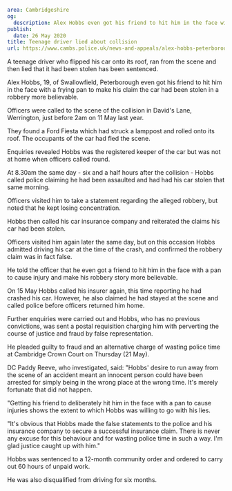 ```yaml
area: Cambridgeshire
og:
  description: Alex Hobbs even got his friend to hit him in the face with a kitchen pan
publish:
  date: 26 May 2020
title: Teenage driver lied about collision
url: https://www.cambs.police.uk/news-and-appeals/alex-hobbs-peterborough-collision-sentencing
```

A teenage driver who flipped his car onto its roof, ran from the scene and then lied that it had been stolen has been sentenced.

Alex Hobbs, 19, of Swallowfield, Peterborough even got his friend to hit him in the face with a frying pan to make his claim the car had been stolen in a robbery more believable.

Officers were called to the scene of the collision in David's Lane, Werrington, just before 2am on 11 May last year.

They found a Ford Fiesta which had struck a lamppost and rolled onto its roof. The occupants of the car had fled the scene.

Enquiries revealed Hobbs was the registered keeper of the car but was not at home when officers called round.

At 8.30am the same day - six and a half hours after the collision - Hobbs called police claiming he had been assaulted and had had his car stolen that same morning.

Officers visited him to take a statement regarding the alleged robbery, but noted that he kept losing concentration.

Hobbs then called his car insurance company and reiterated the claims his car had been stolen.

Officers visited him again later the same day, but on this occasion Hobbs admitted driving his car at the time of the crash, and confirmed the robbery claim was in fact false.

He told the officer that he even got a friend to hit him in the face with a pan to cause injury and make his robbery story more believable.

On 15 May Hobbs called his insurer again, this time reporting he had crashed his car. However, he also claimed he had stayed at the scene and called police before officers returned him home.

Further enquiries were carried out and Hobbs, who has no previous convictions, was sent a postal requisition charging him with perverting the course of justice and fraud by false representation.

He pleaded guilty to fraud and an alternative charge of wasting police time at Cambridge Crown Court on Thursday (21 May).

DC Paddy Reeve, who investigated, said: "Hobbs' desire to run away from the scene of an accident meant an innocent person could have been arrested for simply being in the wrong place at the wrong time. It's merely fortunate that did not happen.

"Getting his friend to deliberately hit him in the face with a pan to cause injuries shows the extent to which Hobbs was willing to go with his lies.

"It's obvious that Hobbs made the false statements to the police and his insurance company to secure a successful insurance claim. There is never any excuse for this behaviour and for wasting police time in such a way. I'm glad justice caught up with him."

Hobbs was sentenced to a 12-month community order and ordered to carry out 60 hours of unpaid work.

He was also disqualified from driving for six months.
